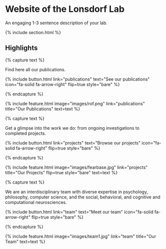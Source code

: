 ---
---

# Website of the Lonsdorf Lab

An engaging 1-3 sentence description of your lab.

{% include section.html %}

## Highlights

{% capture text %}

Find here all our publications.

{%
  include button.html
  link="publications"
  text="See our publications"
  icon="fa-solid fa-arrow-right"
  flip=true
  style="bare"
%}

{% endcapture %}

{%
  include feature.html
  image="images/rof.png"
  link="publications"
  title="Our Publications"
  text=text
%}

{% capture text %}

Get a glimpse into the work we do: from ongoing investigations to completed projects.

{%
  include button.html
  link="projects"
  text="Browse our projects"
  icon="fa-solid fa-arrow-right"
  flip=true
  style="bare"
%}

{% endcapture %}

{%
  include feature.html
  image="images/fearbase.jpg"
  link="projects"
  title="Our Projects"
  flip=true
  style="bare"
  text=text
%}

{% capture text %}

We are an interdisciplinary team with diverse expertise in psychology, philosophy, computer science, and the social, behavioral, and cognitive and computational neurosciences.

{%
  include button.html
  link="team"
  text="Meet our team"
  icon="fa-solid fa-arrow-right"
  flip=true
  style="bare"
%}

{% endcapture %}

{%
  include feature.html
  image="images/team1.jpg"
  link="team"
  title="Our Team"
  text=text
%}
